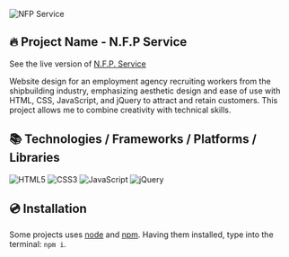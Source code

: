 ![NFP Service](https://github.com/user-attachments/assets/74d781de-1953-4698-9cd9-c263eb2d776c)

## 🔥 Project Name - N.F.P Service
See the live version of [N.F.P. Service](https://imediasystem.github.io/Bistro/)

Website design for an employment agency recruiting workers from the shipbuilding industry, emphasizing aesthetic design and ease of use with HTML, CSS, JavaScript, and jQuery to attract and retain customers. This project allows me to combine creativity with technical skills.
&nbsp;

## 📚 Technologies / Frameworks / Platforms / Libraries
![HTML5](https://img.shields.io/badge/html5-%23E34F26.svg?style=for-the-badge&logo=html5&logoColor=white)
![CSS3](https://img.shields.io/badge/css3-%231572B6.svg?style=for-the-badge&logo=css3&logoColor=white)
![JavaScript](https://img.shields.io/badge/javascript-%23323330.svg?style=for-the-badge&logo=javascript&logoColor=%23F7DF1E)
![jQuery](https://img.shields.io/badge/jquery-brown.svg?style=for-the-badge&logo=jquery&logoColor=%23F7DF1E)
&nbsp;

## 💿 Installation
Some projects uses [node](https://nodejs.org/en/) and [npm](https://www.npmjs.com/). Having them installed, type into the terminal: `npm i`.

